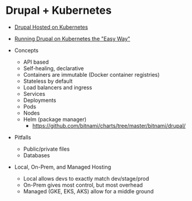 # Drupal + Kubernetes

- [Drupal Hosted on Kubernetes](https://www.youtube.com/watch?v=GJSWU1JDaII)
- [Running Drupal on Kubernetes the "Easy Way"](https://www.youtube.com/watch?v=2R-OFmCOp34)

- Concepts
    - API based
    - Self-healing, declarative
    - Containers are immutable (Docker container registries)
    - Stateless by default
    - Load balancers and ingress
    - Services
    - Deployments
    - Pods
    - Nodes
    - Helm (package manager)
        - https://github.com/bitnami/charts/tree/master/bitnami/drupal/
- Pitfalls
    - Public/private files
    - Databases
- Local, On-Prem, and Managed Hosting
    - Local allows devs to exactly match dev/stage/prod
    - On-Prem gives most control, but most overhead
    - Managed (GKE, EKS, AKS) allow for a middle ground